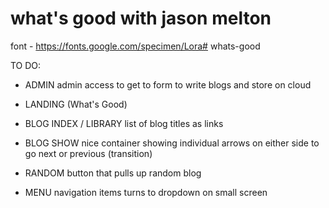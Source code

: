 # what's good with jason melton

font - https://fonts.google.com/specimen/Lora# whats-good



TO DO:


- ADMIN
admin access to get to form to write blogs and store on cloud

- LANDING (What's Good)

- BLOG INDEX / LIBRARY
list of blog titles as links

- BLOG SHOW
nice container showing individual
arrows on either side to go next or previous (transition)

- RANDOM
button that pulls up random blog

- MENU
navigation items
turns to dropdown on small screen